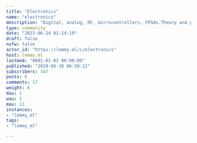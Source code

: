 ```yaml
---
title: "Electronics" 
name: "electronics"
description: "Digital, analog, RF, microcontrollers, FPGAs.Theory and practice. New designs, prototypes, breadboards, hacks and mods.Show your projects, learning resources and interesting articles here."
type: community
date: "2023-06-24 01:14:19"
draft: false
nsfw: false
actor_id: "https://lemmy.ml/c/electronics"
host: lemmy.ml
lastmod: "0001-01-01 00:00:00"
published: "2020-06-30 06:58:12"
subscribers: 347
posts: 6
comments: 17
weight: 6
dau: 1
wau: 1
mau: 12
instances:
- "lemmy_ml"
tags: 
- "lemmy_ml"

---
```


